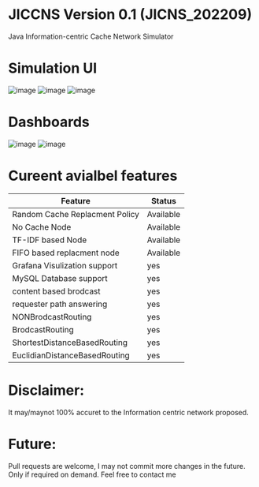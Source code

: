# JICCNS Version 0.1 (JICNS_202209)
Java Information-centric Cache Network Simulator
# Simulation UI
![image](https://user-images.githubusercontent.com/54628909/204142890-fb0ea0dd-e825-4865-b099-26c525bbfa3d.png)
![image](https://user-images.githubusercontent.com/54628909/208240685-b36a19d4-491e-4295-a978-4bb8f870169a.png)
![image](https://user-images.githubusercontent.com/54628909/208240751-8f9bc536-ee35-429e-bac4-fbae97877e5e.png)


# Dashboards
![image](https://user-images.githubusercontent.com/54628909/204142824-8d5ca4e2-449f-47c9-af5d-946d082485dc.png)
![image](https://user-images.githubusercontent.com/54628909/204203183-58581b48-0f8e-4c3b-979f-23f7fd981999.png)

# Cureent avialbel features
| Feature                        | Status    |
|--------------------------------|-----------|
| Random Cache Replacment Policy | Available |
| No Cache Node                  | Available |
| TF-IDF based Node              | Available |
| FIFO based replacment node     | Available |
| Grafana Visulization support   | yes       |
| MySQL Database support         | yes       |
| content based brodcast         | yes       |
| requester path answering       | yes       |
| NONBrodcastRouting             | yes       |
| BrodcastRouting                | yes       |
| ShortestDistanceBasedRouting   | yes       |
| EuclidianDistanceBasedRouting  | yes       |

# Disclaimer:
It may/maynot 100% accuret to the Information centric network proposed.

# Future:
Pull requests are welcome, I may not commit more changes in the future. Only if required on demand. Feel free to contact me
